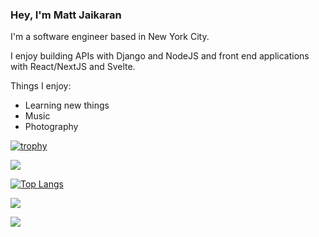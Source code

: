 ### Hey, I'm Matt Jaikaran

I'm a software engineer based in New York City. 

I enjoy building APIs with Django and NodeJS and front end applications with React/NextJS and Svelte.

Things I enjoy:
- Learning new things
- Music
- Photography

[![trophy](https://github-profile-trophy.vercel.app/?username=mattjaikaran&theme=oldie&margin-w=15&margin-h=15&rank=SECRET,S,SSS,SS,AAA,AA,A,B&row=2)](https://github.com/ryo-ma/github-profile-trophy) 

![](https://github-readme-stats.vercel.app/api?username=mattjaikaran&show_icons=true&theme=transparent)

[![Top Langs](https://github-readme-stats.vercel.app/api/top-langs/?username=mattjaikaran&layout=compact&theme=noctis_minimus)](https://github.com/anuraghazra/github-readme-stats)

![](https://github-profile-summary-cards.vercel.app/api/cards/repos-per-language?username=mattjaikaran&theme=dracula)

![](http://github-profile-summary-cards.vercel.app/api/cards/profile-details?username=mattjaikaran&theme=default)
